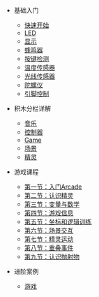 
* 基础入门  

    <!-- - [下载与运行](makecode/入门_下载与运行) -->
    - [快速开始](makecode/makecode快速开始)
    - [LED](makecode/入门_LED)
    - [显示](makecode/入门_显示) 
    - [蜂鸣器](makecode/入门_蜂鸣器)
    - [按键检测](makecode/入门_按键)
    - [温度传感器](makecode/入门_温度传感器)
    - [光线传感器](makecode/入门_光线传感器)
    - [陀螺仪](makecode/入门_陀螺仪)
    - [引脚控制](makecode/入门_引脚使用)

* 积木分栏详解 

    - [音乐](makecode/分栏_音乐)
    - [控制器](makecode/分栏_控制器)
    - [Game](makecode/分栏_Game)
    - [场景](makecode/分栏_场景)
    - [精灵](makecode/分栏_精灵)

- 游戏课程

    - [第一节：入门Arcade](makecode/lesson1)
    - [第二节：认识精灵](makecode/lesson2)
    - [第三节：变量与数学](makecode/lesson3)
    - [第四节：游戏信息](makecode/lesson4)
    - [第五节：坐标和逻辑训练](makecode/lesson5)
    - [第六节：场景交互](makecode/lesson6)
    - [第七节：精灵运动](makecode/lesson7)
    - [第八节：重叠事件](makecode/lesson8)
    - [第九节：认识抛射物](makecode/lesson9)

- 进阶案例 

    - [游戏](makecode/adGame)

    